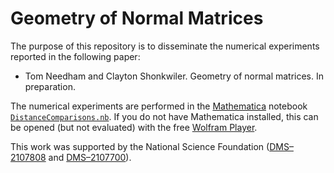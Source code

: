 # Geometry of Normal Matrices #

The purpose of this repository is to disseminate the numerical experiments reported in the following paper:

* Tom Needham and Clayton Shonkwiler. Geometry of normal matrices. In preparation.

The numerical experiments are performed in the [Mathematica](https://www.wolfram.com/mathematica/) notebook [`DistanceComparisons.nb`](DistanceComparisons.nb). If you do not have Mathematica installed, this can be opened (but not evaluated) with the free [Wolfram Player](https://www.wolfram.com/player/).

This work was supported by the National Science Foundation ([DMS–2107808](https://www.nsf.gov/awardsearch/showAward?AWD_ID=2107808) and [DMS–2107700](https://www.nsf.gov/awardsearch/showAward?AWD_ID=2107700)).
